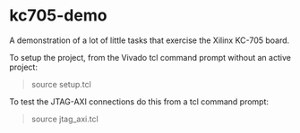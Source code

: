 # kc705-demo
A demonstration of a lot of little tasks that exercise the Xilinx KC-705 board.

To setup the project, from the Vivado tcl command prompt without an active project:
 > source setup.tcl

To test the JTAG-AXI connections do this from a tcl command prompt:
 > source jtag_axi.tcl
